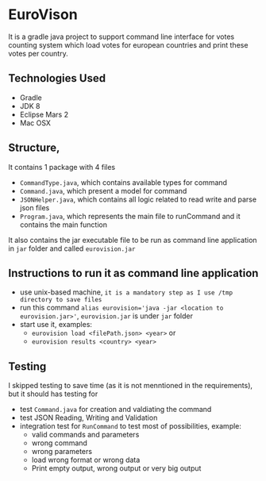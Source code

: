 # EuroVison

It is a gradle java project to support command line interface for votes counting system which load votes for european countries and print these votes per country.

## Technologies Used
- Gradle
- JDK 8
- Eclipse Mars 2
- Mac OSX

## Structure, 
It contains 1 package with 4 files 
  - `CommandType.java`, which contains available types for command
  - `Command.java`, which present a model for command
  - `JSONHelper.java`, which contains all logic related to read write and parse json files
  - `Program.java`, which represents the main file to runCommand and it contains the main function

It also contains the jar executable file to be run as command line application in `jar` folder and called `eurovision.jar`

## Instructions to run it as command line application
- use unix-based machine, `it is a mandatory step as I use /tmp directory to save files`
- run this command `alias eurovision='java -jar <location to eurovision.jar>'`, `eurovision.jar` is under `jar` folder
- start use it, examples:
    - `eurovision load <filePath.json> <year>` or
    - `eurovision results <country> <year>`
  
    
## Testing
  I skipped testing to save time (as it is not menntioned in the requirements), but it should has testing for 
  - test `Command.java` for creation and valdiating the command
  - test JSON Reading, Writing and Validation
  - integration test for `RunCommand` to test most of possibilities, example:
    - valid commands and parameters
    - wrong command
    - wrong parameters
    - load wrong format or wrong data
    - Print empty output, wrong output or very big output
